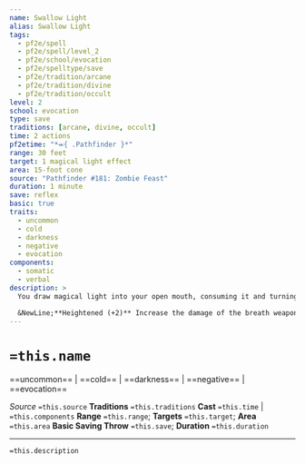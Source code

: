 ```yaml
---
name: Swallow Light
alias: Swallow Light
tags:
  - pf2e/spell
  - pf2e/spell/level_2
  - pf2e/school/evocation
  - pf2e/spelltype/save
  - pf2e/tradition/arcane
  - pf2e/tradition/divine
  - pf2e/tradition/occult
level: 2
school: evocation
type: save
traditions: [arcane, divine, occult]
time: 2 actions
pf2etime: "*⬺{ .Pathfinder }*"
range: 30 feet
target: 1 magical light effect
area: 15-foot cone
source: "Pathfinder #181: Zombie Feast"
duration: 1 minute
save: reflex
basic: true
traits:
  - uncommon
  - cold
  - darkness
  - negative
  - evocation
components:
  - somatic
  - verbal
description: >
  You draw magical light into your open mouth, consuming it and turning its essence into fuel for a gout of life-draining shadows. Attempt a counteract check against the light effect. If you successfully counteract it, you gain a breath weapon of chilling shadows you can use until the spell ends. Exhaling the breath is a two-action activity. The breath weapon is a 15-foot cone and deals 1d6 cold damage plus 1d6 negative damage. Creatures in the area can attempt a basic Reflex save against your spell DC. Once activated, you can't use the breath weapon again for 1d4 rounds.

  &NewLine;**Heightened (+2)** Increase the damage of the breath weapon by 1d6 cold damage and 1d6 negative damage.
---
```

# `=this.name`
==uncommon== | ==cold== | ==darkness== | ==negative== | ==evocation==

*Source* `=this.source`
**Traditions** `=this.traditions`
**Cast** `=this.time` | `=this.components`
**Range** `=this.range`; **Targets** `=this.target`; **Area** `=this.area`
**Basic Saving Throw** `=this.save`; **Duration** `=this.duration`

***
`=this.description`
